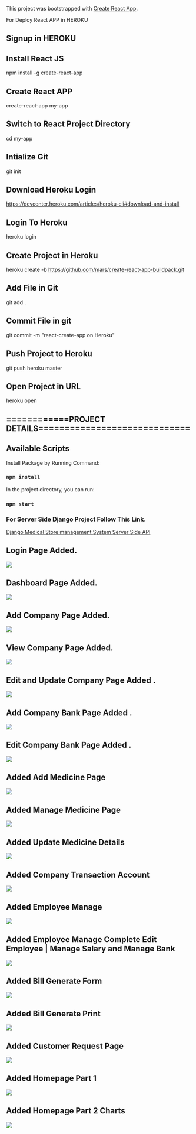 This project was bootstrapped with [Create React App](https://github.com/facebook/create-react-app).

For Deploy React APP in HEROKU

## Signup in HEROKU

## Install React JS
npm install -g create-react-app

## Create React APP
create-react-app my-app

## Switch to React Project Directory
cd my-app

## Intialize Git
git init


## Download Heroku Login
https://devcenter.heroku.com/articles/heroku-cli#download-and-install

## Login To Heroku
heroku login

## Create Project in Heroku
heroku create -b https://github.com/mars/create-react-app-buildpack.git

## Add File in Git
git add .

## Commit File in git
git commit -m "react-create-app on Heroku"

## Push Project to Heroku
git push heroku master

## Open Project in URL
heroku open

## ============PROJECT DETAILS=============================


## Available Scripts

Install Package by Running Command:

### `npm install`

In the project directory, you can run:

### `npm start`

### For Server Side Django Project Follow This Link.

<a href="https://github.com/hackstarsj/DjangoMedicalStoreManagementSystem">Django Medical Store management System Server Side API</a>

## Login Page Added.

<img src='screenshots/login1_page.PNG'>

## Dashboard Page Added.

<img src='screenshots/medical_home.PNG'>

## Add Company Page Added.

<img src='screenshots/add_company1.PNG'>

## View Company Page Added.

<img src='screenshots/view_company.PNG'>

## Edit and Update Company Page Added .

<img src='screenshots/edit_company.png'>

## Add Company Bank Page Added .

<img src='screenshots/add_company_bank.PNG'>

## Edit Company Bank Page Added .

<img src='screenshots/edit_company1.PNG'>

## Added Add Medicine Page

<img src='screenshots/add_medicine.png'>

## Added Manage Medicine Page

<img src='screenshots/view_medicine.png'>

## Added Update Medicine Details

<img src='screenshots/update_medicine.png'>

## Added Company Transaction Account

<img src='screenshots/company_account.PNG'>

## Added Employee Manage

<img src='screenshots/employee.png'>

## Added Employee Manage Complete Edit Employee | Manage Salary and Manage Bank

<img src='screenshots/employee-medicine.png'>

## Added Bill Generate Form

<img src='screenshots/bill.png'>

## Added Bill Generate Print

<img src='screenshots/bill_generate2.PNG'>

## Added Customer Request Page

<img src='screenshots/customer_request.PNG'>

## Added Homepage Part 1

<img src='screenshots/home1.PNG'>

## Added Homepage Part 2 Charts

<img src='screenshots/home.png'>

